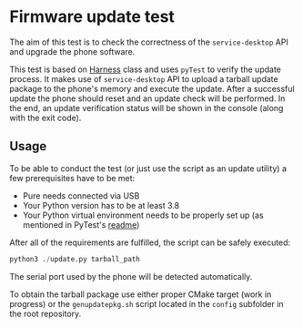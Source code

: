 # Firmware update test

The aim of this test is to check the correctness of the `service-desktop` API and upgrade the phone software.

This test is based on [Harness](../README.md) class and uses `pyTest` to verify the update process. It makes use of `service-desktop` 
API to upload a tarball update package to the phone's memory and execute the update. After a successful update the phone should reset
and an update check will be performed. In the end, an update verification status will be shown in the console (along with the exit code).

## Usage
To be able to conduct the test (or just use the script as an update utility) a few prerequisites have to be met:

* Pure needs connected via USB
* Your Python version has to be at least 3.8
* Your Python virtual environment needs to be properly set up (as mentioned in PyTest's [readme](../README.md))

After all of the requirements are fulfilled, the script can be safely executed:

```python
python3 ./update.py tarball_path
```
The serial port used by the phone will be detected automatically.


To obtain the tarball package use either proper CMake target (work in progress) or the `genupdatepkg.sh` script located 
in the `config` subfolder in the root repository.